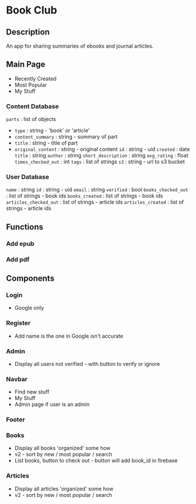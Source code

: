 # Book Club

## Description

An app for sharing summaries of ebooks and journal articles.

## Main Page

- Recently Created
- Most Popular
- My Stuff

### Content Database
`parts` : list of objects
  - `type` : string - 'book' or 'article'
  - `content_summary` : string - summary of part
  - `title` : string - title of part
  - `original_content` : string - original content
`id` : string - uid
`created` : date
`title` : string
`author` : string
`short_description` : string
`avg_rating` : float
`times_checked_out` : int
`tags` : list of strings
`s3` : string - url to s3 bucket

### User Database

`name` : string
`id` : string - uid
`email` : string
`verified` : bool
`books_checked_out` : list of strings - book ids
`books_created` : list of strings - book ids
`articles_checked_out` : list of strings - article ids
`articles_created` : list of strings - article ids



## Functions 

### Add epub

### Add pdf

## Components

### Login
- Google only

### Register
- Add name is the one in Google isn't accurate

### Admin
- Display all users not verified - with button to verify or ignore

### Navbar
- Find new stuff
- My Stuff
- Admin page if user is an admin

### Footer

### Books
- Display all books 'organized' some how
- v2 - sort by new / most popular / search
- List books, button to check out - button will add book_id in firebase

### Articles
- Display all articles 'organized' some how
- v2 - sort by new / most popular / search